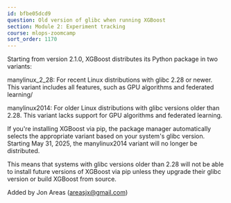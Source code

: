 ```yaml
---
id: bfbe05dcd9
question: Old version of glibc when running XGBoost
section: Module 2: Experiment tracking
course: mlops-zoomcamp
sort_order: 1170
---
```


Starting from version 2.1.0, XGBoost distributes its Python package in two variants:

manylinux_2_28: For recent Linux distributions with glibc 2.28 or newer. This variant includes all features, such as GPU algorithms and federated learning/

manylinux2014: For older Linux distributions with glibc versions older than 2.28. This variant lacks support for GPU algorithms and federated learning.

If you're installing XGBoost via pip, the package manager automatically selects the appropriate variant based on your system's glibc version. Starting May 31, 2025, the manylinux2014 variant will no longer be distributed.

This means that systems with glibc versions older than 2.28 will not be able to install future versions of XGBoost via pip unless they upgrade their glibc version or build XGBoost from source.

Added by Jon Areas (areasjx@gmail.com)

